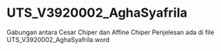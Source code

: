 # UTS_V3920002_AghaSyafrila
Gabungan antara Cesar Chiper dan Affine Chiper
Penjelesan ada di file UTS_V3920002_AghaSyafrila.word
